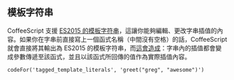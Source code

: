 ## 模板字符串

CoffeeScript 支援 [ES2015 的模板字符串](https://developer.mozilla.org/en/docs/Web/JavaScript/Reference/Template_literals#Tagged_template_literals)，這讓你能夠編輯、更改字串插值的內容。如果你在字串前直接寫上一個函式名稱（中間沒有空格）的話，CoffeeScript 就會直接將其輸出為 ES2015 的模板字符串，而[這會造成](https://developer.mozilla.org/en/docs/Web/JavaScript/Reference/Template_literals#Tagged_template_literals)：字串內的插值都會變成參數傳遞至該函式，並且以該函式所回傳的值作為實際插值內容。

```
codeFor('tagged_template_literals', 'greet("greg", "awesome")')
```
